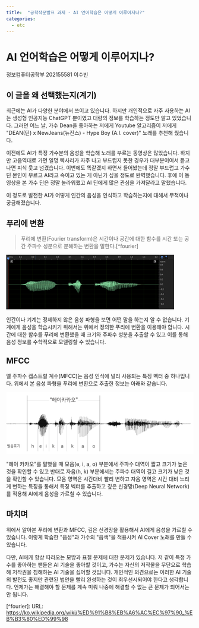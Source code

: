 ```yaml
---
title:  "공학작문발표 과제 - AI 언어학습은 어떻게 이루어지나?"
categories:
  - etc
---
```


# AI 언어학습은 어떻게 이루어지나?
정보컴퓨터공학부 202155581 이수빈

## 이 글을 왜 선택했는지(계기)
최근에는 AI가 다양한 분야에서 쓰이고 있습니다. 하지만 개인적으로 자주 사용하는 AI는 생성형 인공지능 ChatGPT 뿐이였고 대량의 정보를 학습하는 정도만 알고 있었습니다. 그러던 어느 날, 가수 Dean을 좋아하는 저에게 Youtube 알고리즘이 저에게 "DEAN(딘) x NewJeans(뉴진스) - Hype Boy (A.I. cover)" 노래를 추천해 줬습니다. 

이전에도 AI가 특정 가수분의 음성을 학습해 노래를 부르는 동영상은 많았습니다. 하지만 고음역대로 가면 일명 삑사리가 자주 나고 부드럽지 못한 경우가 대부분이여서 듣고나면 피식 웃고 넘겼습니다. 이번에도 똑같겠지 하면서 들어봤는데 정말 부드럽고 가수 딘 본인이 부르고 AI라고 속이고 있는 게 아닌가 싶을 정도로 완벽했습니다. 후에 이 동영상을 본 가수 딘은 정말 놀라워했고 AI 딘에게 많은 관심을 가져달라고 말했습니다.

이 정도로 발전한 AI가 어떻게 인간의 음성을 인식하고 학습하는지에 대해서 무척이나 궁금해졌습니다.

## 푸리에 변환
> 푸리에 변환(Fourier transform)은 시간이나 공간에 대한 함수를 시간 또는 공간 주파수 성분으로 분해하는 변환을 말한다.[^fourier]

![음성 파형 이미지](../images/etc_voice.png "음성 파형 출처: tech.kakaoEnterprise")

인간이나 기계는 정제하지 않은 음성 파형을 보면 어떤 말을 하는지 알 수 없습니다. 기계에게 음성을 학습시키기 위해서는 위에서 정의한 푸리에 변환을 이용해야 합니다. 시간에 대한 함수를 푸리에 변환했을 때 크기와 주파수 성분을 추출할 수 있고 이를 통해 음성 정보를 수학적으로 모델링할 수 있습니다.

## MFCC
멜 주파수 켑스트럴 계수(MFCC)는 음성 인식에 널리 사용되는 특징 벡터 중 하나입니다. 위에서 본 음성 파형을 푸리에 변환으로 추출한 정보는 아래와 같습니다.

![추출된 음성 정보](../images/etc_voice2.png "추출된 음성 정보 출처: tech.kakaoEnterprise")

"헤이 카카오"를 말했을 때 모음(e, i, a, o) 부분에서 주파수 대역이 짧고 크기가 높은 것을 확인할 수 있고 반대로 자음(h, k) 부분에서는 주파수 대역이 길고 크기가 낮은 것을 확인할 수 있습니다. 모음 영역은 시간대비 빨리 변하고 자음 영역은 시간 대비 느리게 변하는 특징을 통해서 특징 벡터를 추출하고 깊은 신경망(Deep Neural Network)를 적용해 AI에게 음성을 가르칠 수 있습니다.

## 마치며
위에서 알아본 푸리에 변환과 MFCC, 깊은 신경망을 활용해서 AI에게 음성을 가르칠 수 있습니다. 이렇게 학습한 "음성"과 가수의 "음색"을 적용시켜 AI Cover 노래를 만들 수 있습니다. 

다만, AI에게 항상 따라오는 모방과 표절 문제에 대한 문제가 있습니다. 저 같이 특정 가수를 좋아하는 팬들은 AI 기술을 좋아할 것이고, 가수는 자신의 저작물을 무단으로 학습해 저작권을 침해하는 AI 기술을 싫어할 것입니다. 개인적인 의견으로는 이러한 AI 기술의 발전도 좋지만 관련된 법안을 빨리 완성하는 것이 최우선시되어야 한다고 생각합니다. 언제가는 해결해야 할 문제를 계속 미뤄 나중에 해결할 수 없는 큰 문제가 되어서는 안 됩니다.


\[^fourier]: URL: https://ko.wikipedia.org/wiki/%ED%91%B8%EB%A6%AC%EC%97%90_%EB%B3%80%ED%99%98
